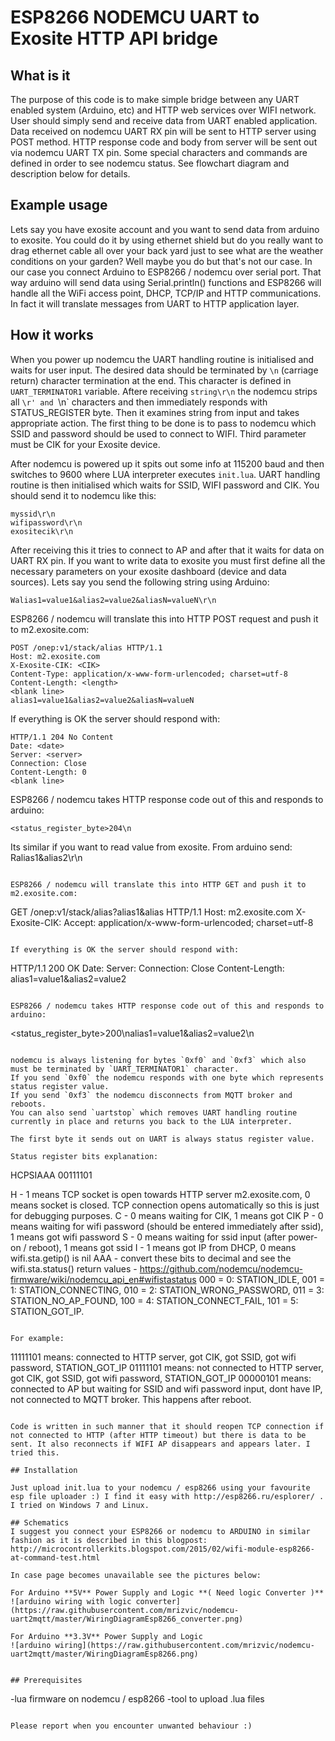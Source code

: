 # ESP8266 NODEMCU UART to Exosite HTTP API bridge

## What is it

The purpose of this code is to make simple bridge between any UART enabled system (Arduino, etc) and HTTP web services over WIFI network. User should simply send and receive data from UART enabled application. Data received on nodemcu UART RX pin will be sent to HTTP server using POST method. HTTP response code and body from server will be sent out via nodemcu UART TX pin. Some special characters and commands are defined in order to see nodemcu status. See flowchart diagram and description below for details.

## Example usage

Lets say you have exosite account and you want to send data from arduino to exosite. You could do it by using ethernet shield but do you really want to drag ethernet cable all over your back yard just to see what are the weather conditions on your garden? Well maybe you do but that's not our case. In our case you connect Arduino to ESP8266 / nodemcu over serial port. That way arduino will send data using Serial.println() functions and ESP8266 will handle all the WiFi access point, DHCP, TCP/IP and HTTP communications. In fact it will translate messages from UART to HTTP application layer.

## How it works

When you power up nodemcu the UART handling routine is initialised and waits for user input.
The desired data should be terminated by `\n` (carriage return) character termination at the end. This character is defined in `UART_TERMINATOR1` variable.
Aftere receiving `string\r\n` the nodemcu strips all `\r' and `\n` characters and then immediately responds with STATUS_REGISTER byte. Then it examines string from input and takes appropriate action.
The first thing to be done is to pass to nodemcu which SSID and password should be used to connect to WIFI. Third parameter must be CIK for your Exosite device.

After nodemcu is powered up it spits out some info at 115200 baud and then switches to 9600 where LUA interpreter executes `init.lua`. UART handling routine is then initialised which waits for SSID, WIFI password and CIK. You should send it to nodemcu like this:
```
myssid\r\n
wifipassword\r\n
exositecik\r\n
```

After receiving this it tries to connect to AP and after that it waits for data on UART RX pin. If you want to write data to exosite you must first define all the necessary parameters on your exosite dashboard (device and data sources). Lets say you send the following string using Arduino:

```
Walias1=value1&alias2=value2&aliasN=valueN\r\n
```

ESP8266 / nodemcu will translate this into HTTP POST request and push it to m2.exosite.com:

```
POST /onep:v1/stack/alias HTTP/1.1 
Host: m2.exosite.com 
X-Exosite-CIK: <CIK> 
Content-Type: application/x-www-form-urlencoded; charset=utf-8 
Content-Length: <length> 
<blank line>
alias1=value1&alias2=value2&aliasN=valueN
```

If everything is OK the server should respond with:
```
HTTP/1.1 204 No Content 
Date: <date> 
Server: <server> 
Connection: Close 
Content-Length: 0 
<blank line>
```

ESP8266 / nodemcu takes HTTP response code out of this and responds to arduino:
```
<status_register_byte>204\n
```

Its similar if you want to read value from exosite. From arduino send:
Ralias1&alias2\r\n
```

ESP8266 / nodemcu will translate this into HTTP GET and push it to m2.exosite.com:
```
GET /onep:v1/stack/alias?alias1&alias HTTP/1.1
Host: m2.exosite.com
X-Exosite-CIK: <CIK>
Accept: application/x-www-form-urlencoded; charset=utf-8
<blank line>
```

If everything is OK the server should respond with:
```
HTTP/1.1 200 OK
Date: <date>
Server: <server>
Connection: Close
Content-Length: <length>
<blank line>
alias1=value1&alias2=value2
```

ESP8266 / nodemcu takes HTTP response code out of this and responds to arduino:
```
<status_register_byte>200\nalias1=value1&alias2=value2\n
```

nodemcu is always listening for bytes `0xf0` and `0xf3` which also must be terminated by `UART_TERMINATOR1` character.
If you send `0xf0` the nodemcu responds with one byte which represents status register value.
If you send `0xf3` the nodemcu disconnects from MQTT broker and reboots.
You can also send `uartstop` which removes UART handling routine currently in place and returns you back to the LUA interpreter.

The first byte it sends out on UART is always status register value.

Status register bits explanation:
```
HCPSIAAA
00111101

H   - 1 means TCP socket is open towards HTTP server m2.exosite.com, 0 means socket is closed. TCP connection opens automatically so this is just for debugging purposes.
C   - 0 means waiting for CIK, 1 means got CIK
P   - 0 means waiting for wifi password (should be entered immediately after ssid), 1 means got wifi password
S   - 0 means waiting for ssid input (after power-on / reboot), 1 means got ssid
I   - 1 means got IP from DHCP, 0 means wifi.sta.getip() is nil
AAA - convert these bits to decimal and see the wifi.sta.status() return values - https://github.com/nodemcu/nodemcu-firmware/wiki/nodemcu_api_en#wifistastatus
      000 = 0: STATION_IDLE,
      001 = 1: STATION_CONNECTING,
      010 = 2: STATION_WRONG_PASSWORD,
      011 = 3: STATION_NO_AP_FOUND,
      100 = 4: STATION_CONNECT_FAIL,
      101 = 5: STATION_GOT_IP.
```

For example:
```
11111101 means: connected to HTTP server, got CIK, got SSID, got wifi password, STATION_GOT_IP
01111101 means: not connected to HTTP server, got CIK, got SSID, got wifi password, STATION_GOT_IP
00000101 means: connected to AP but waiting for SSID and wifi password input, dont have IP, not connected to MQTT broker. This happens after reboot.
```

Code is written in such manner that it should reopen TCP connection if not connected to HTTP (after HTTP timeout) but there is data to be sent. It also reconnects if WIFI AP disappears and appears later. I tried this.

## Installation

Just upload init.lua to your nodemcu / esp8266 using your favourite esp file uploader :) I find it easy with http://esp8266.ru/esplorer/ . I tried on Windows 7 and Linux.

## Schematics
I suggest you connect your ESP8266 or nodemcu to ARDUINO in similar fashion as it is described in this blogpost: http://microcontrollerkits.blogspot.com/2015/02/wifi-module-esp8266-at-command-test.html

In case page becomes unavailable see the pictures below:

For Arduino **5V** Power Supply and Logic **( Need logic Converter )**
![arduino wiring with logic converter](https://raw.githubusercontent.com/mrizvic/nodemcu-uart2mqtt/master/WiringDiagramEsp8266_converter.png)

For Arduino **3.3V** Power Supply and Logic
![arduino wiring](https://raw.githubusercontent.com/mrizvic/nodemcu-uart2mqtt/master/WiringDiagramEsp8266.png)


## Prerequisites
```
-lua firmware on nodemcu / esp8266
-tool to upload .lua files
```

Please report when you encounter unwanted behaviour :)


